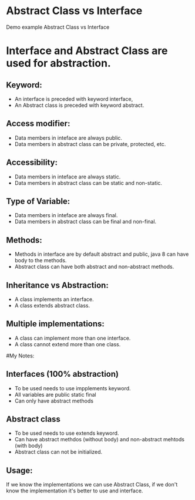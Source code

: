 # Abstract Class vs Interface
Demo example Abstract Class vs Interface

# Interface and Abstract Class are used for abstraction.

## Keyword:

* An interface is preceded with keyword interface,
* An Abstract class is preceded with keyword abstract.

## Access modifier:

* Data members in inteface are always public.
* Data members in abstract class can be private, protected, etc.

## Accessibility:

* Data members in inteface are always static.
* Data members in abstract class can be static and non-static.

## Type of Variable:

* Data members in inteface are always final.
* Data members in abstract class can be final and non-final.

## Methods:

* Methods in interface are by default abstract and public, java 8 can have body to the methods.
* Abstract class can have both abstract and non-abstract methods.

## Inheritance vs Abstraction:

* A class implements an interface.
* A class extends abstract class.

## Multiple implementations:

* A class can implement more than one interface.
* A class cannot extend more than one class.

#My Notes:

## Interfaces (100% abstraction)

* To be used needs to use impplements keyword.
* All variables are public static final
* Can only have abstract methods

## Abstract class

* To be used needs to use extends keyword.
* Can have abstract methdos (without body) and non-abstract mehtods (with body)
* Abstract class can not be initialized.

## Usage:

If we know the implementations we can use Abstract Class, 
if we don't know the implementation it's better to use and interface.